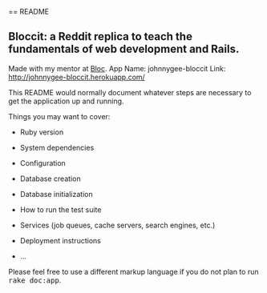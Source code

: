== README
## Bloccit: a Reddit replica to teach the fundamentals of web development and Rails.

Made with my mentor at [Bloc](http://bloc.io).
App Name: johnnygee-bloccit
Link: <http://johnnygee-bloccit.herokuapp.com/>

This README would normally document whatever steps are necessary to get the
application up and running.

Things you may want to cover:

* Ruby version

* System dependencies

* Configuration

* Database creation

* Database initialization

* How to run the test suite

* Services (job queues, cache servers, search engines, etc.)

* Deployment instructions

* ...


Please feel free to use a different markup language if you do not plan to run
<tt>rake doc:app</tt>.
